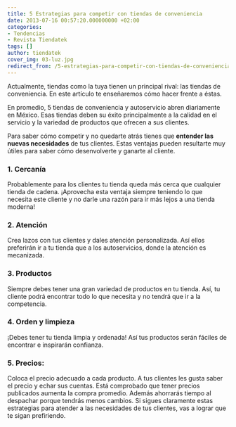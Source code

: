 ```yaml
---
title: 5 Estrategias para competir con tiendas de conveniencia
date: 2013-07-16 00:57:20.000000000 +02:00
categories:
- Tendencias
- Revista Tiendatek
tags: []
author: tiendatek
cover_img: 03-luz.jpg
redirect_from: /5-estrategias-para-competir-con-tiendas-de-conveniencia/
---
```

Actualmente, tiendas como la tuya tienen un principal rival: las tiendas de conveniencia. En este artículo te 
enseñaremos cómo hacer frente a éstas.

En promedio, 5 tiendas de conveniencia y autoservicio abren diariamente en México. Esas tiendas deben su éxito 
principalmente a la calidad en el servicio y la variedad de productos que ofrecen a sus clientes.

Para saber cómo competir y no quedarte atrás tienes que **entender las nuevas necesidades** de tus clientes. 
Estas ventajas pueden resultarte muy útiles para saber cómo desenvolverte y ganarte al cliente.


### **1\. Cercanía**

Probablemente para los clientes tu tienda queda más cerca que cualquier tienda de cadena. ¡Aprovecha
esta ventaja siempre teniendo lo que necesita este cliente y no darle una razón para ir más lejos a
una tienda moderna!


### **2\. Atención**

Crea lazos con tus clientes y dales atención personalizada. Así ellos preferirán ir a tu tienda que
a los autoservicios, donde la atención es mecanizada.


### **3\. Productos**

Siempre debes tener una gran variedad de productos en tu tienda. Así, tu cliente podrá encontrar todo
lo que necesita y no tendrá que ir a la competencia.


### **4\. Orden y limpieza**

¡Debes tener tu tienda limpia y ordenada! Así tus productos serán fáciles de encontrar e inspirarán
confianza.


### **5\. Precios:**

Coloca el precio adecuado a cada producto. A tus clientes les gusta saber el precio y echar sus
cuentas. Está comprobado que tener precios publicados aumenta la compra promedio. Además ahorrarás
tiempo al despachar porque tendrás menos cambios. Si sigues claramente estas estrategias para atender a
las necesidades de tus clientes, vas a lograr que te sigan prefiriendo.
    

